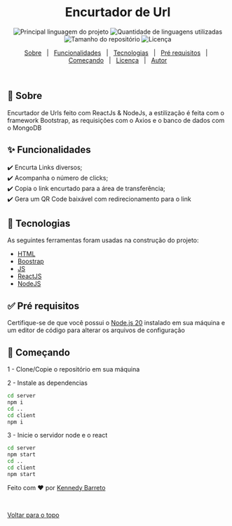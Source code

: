 <div align="center" id="top"> 
</div>

<h1 align="center"> Encurtador de Url
 </h1>

<p align="center">
  <img alt="Principal linguagem do projeto" src="https://img.shields.io/github/languages/top/KennedyBarreto/url-shortener?color=af0fff">

  <img alt="Quantidade de linguagens utilizadas" src="https://img.shields.io/github/languages/count/KennedyBarreto/url-shortener?color=af0fff">

  <img alt="Tamanho do repositório" src="https://img.shields.io/github/repo-size/KennedyBarreto/url-shortener?color=af0fff">

  <img alt="Licença" src="https://img.shields.io/github/license/KennedyBarreto/url-shortener?color=af0fff">


</p>



<p align="center">
  <a href="#dart-sobre">Sobre</a> &#xa0; | &#xa0; 
  <a href="#sparkles-funcionalidades">Funcionalidades</a> &#xa0; | &#xa0;
  <a href="#rocket-tecnologias">Tecnologias</a> &#xa0; | &#xa0;
  <a href="#white_check_mark-pré-requisitos">Pré requisitos</a> &#xa0; | &#xa0;
  <a href="#checkered_flag-começando">Começando</a> &#xa0; | &#xa0;
  <a href="#memo-licença">Licença</a> &#xa0; | &#xa0;
  <a href="https://github.com/KennedyBarreto" target="_blank">Autor</a>
</p>

<br>

## :dart: Sobre ##

Encurtador de Urls feito com ReactJs & NodeJs, a estilização é feita com o framework Bootstrap,
as requisições com o Axios e o banco de dados com o MongoDB

## :sparkles: Funcionalidades ##

:heavy_check_mark: Encurta Links diversos; <br>
:heavy_check_mark: Acompanha o número de clicks; <br>
:heavy_check_mark: Copia o link encurtado para a área de transferência;<br>
:heavy_check_mark: Gera um QR Code baixável com redirecionamento para o link<br>



## :rocket: Tecnologias ##

As seguintes ferramentas foram usadas na construção do projeto:

- [HTML](https://developer.mozilla.org/pt-BR/docs/Web/HTML)
- [Boostrap](https://getbootstrap.com/)
- [JS](https://developer.mozilla.org/pt-BR/docs/Web/JavaScript)
- [ReactJS](https://react.dev/)
- [NodeJS](https://nodejs.org/en)

## :white_check_mark: Pré requisitos ##

Certifique-se de que você possui o <a href="https://nodejs.org/en">Node.js 20</a> instalado
em sua máquina e um editor de código para alterar os arquivos de configuração

## :checkered_flag: Começando ##

1 - Clone/Copie o repositório em sua máquina 

2 - Instale as dependencias
```bash
cd server
npm i 
cd ..
cd client
npm i
```
3 - Inicie o servidor node e o react
```bash
cd server
npm start
cd ..
cd client
npm start
```

<!--  ## :memo: Licença ##

Este projeto está sob licença MIT. Veja o arquivo [LICENSE](LICENSE.md) para mais detalhes. -->


Feito com :heart: por <a href="https://github.com/KennedyBarreto" target="_blank">Kennedy Barreto</a>

&#xa0;

<a href="#top">Voltar para o topo</a>
